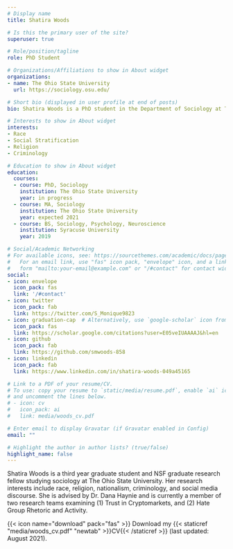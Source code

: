 ```yaml
---
# Display name
title: Shatira Woods

# Is this the primary user of the site?
superuser: true

# Role/position/tagline
role: PhD Student

# Organizations/Affiliations to show in About widget
organizations:
- name: The Ohio State University
  url: https://sociology.osu.edu/

# Short bio (displayed in user profile at end of posts)
bio: Shatira Woods is a PhD student in the Department of Sociology at The Ohio State University. 

# Interests to show in About widget
interests:
- Race
- Social Stratification
- Religion
- Criminology

# Education to show in About widget
education:
  courses:
  - course: PhD, Sociology
    institution: The Ohio State University
    year: in progress
  - course: MA, Sociology
    institution: The Ohio State University
    year: expected 2021
  - course: BS, Sociology, Psychology, Neuroscience
    institution: Syracuse University
    year: 2019

# Social/Academic Networking
# For available icons, see: https://sourcethemes.com/academic/docs/page-builder/#icons
#   For an email link, use "fas" icon pack, "envelope" icon, and a link in the
#   form "mailto:your-email@example.com" or "/#contact" for contact widget.
social:
- icon: envelope
  icon_pack: fas
  link: '/#contact'
- icon: twitter
  icon_pack: fab
  link: https://twitter.com/S_Monique9823
- icon: graduation-cap  # Alternatively, use `google-scholar` icon from `ai` icon pack
  icon_pack: fas
  link: https://scholar.google.com/citations?user=E05veIUAAAAJ&hl=en
- icon: github
  icon_pack: fab
  link: https://github.com/smwoods-858
- icon: linkedin
  icon_pack: fab
  link: https://www.linkedin.com/in/shatira-woods-049a45165

# Link to a PDF of your resume/CV.
# To use: copy your resume to `static/media/resume.pdf`, enable `ai` icons in `params.toml`, 
# and uncomment the lines below.
# - icon: cv
#   icon_pack: ai
#   link: media/woods_cv.pdf

# Enter email to display Gravatar (if Gravatar enabled in Config)
email: ""

# Highlight the author in author lists? (true/false)
highlight_name: false
---
```


Shatira Woods is a third year graduate student and NSF graduate research fellow studying sociology at The Ohio State University. Her research interests include race, religion, nationalism, criminology, and social media discourse. She is advised by Dr. Dana Haynie and is currently a member of two research teams examining (1) Trust in Cryptomarkets, and (2) Hate Group Rhetoric and Activity. 

{{< icon name="download" pack="fas" >}} Download my {{< staticref "media/woods_cv.pdf" "newtab" >}}CV{{< /staticref >}} (last updated: August 2021).
